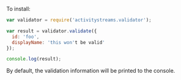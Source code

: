 To install:

```javascript
var validator = require('activitystreams.validator');

var result = validator.validate({
  id: 'foo',
  displayName: 'this won't be valid'
});

console.log(result);
```

By default, the validation information will be printed to the console.